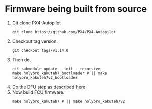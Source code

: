 # Firmware being built from source

1. Git clone PX4-Autopilot
    ```
    git clone https://github.com/PX4/PX4-Autopilot
    ```
2. Checkout tag version.
    ```
    git checkout tags/v1.14.0
    ```
3. Then do,
    ```
    git submodule update --init --recursive
    make holybro_kakuteh7_bootloader # || make holybro_kakuteh7v2_bootloader 
    ```
4. Do the DFU step as described [here](README.md#firmware-upgrade)
5. Now build FCU firmware.
    ```
    make holybro_kakuteh7 # || make holybro_kakuteh7v2
    ```